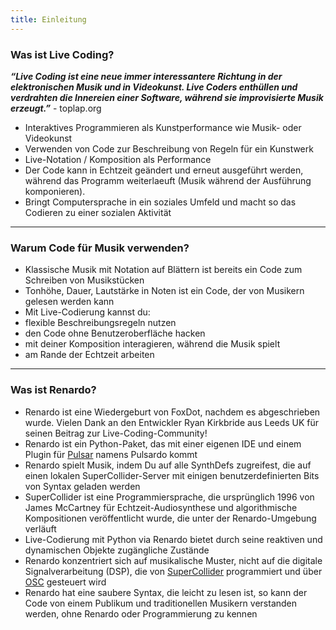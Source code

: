 ```yaml
---
title: Einleitung
---
```


### Was ist Live Coding?

_**“Live Coding ist eine neue immer interessantere Richtung in der elektronischen Musik und in Videokunst. Live Coders enthüllen und verdrahten die Innereien einer Software, während sie improvisierte Musik erzeugt.”**_ - toplap.org

*   Interaktives Programmieren als Kunstperformance wie Musik- oder Videokunst
*   Verwenden von Code zur Beschreibung von Regeln für ein Kunstwerk
*   Live-Notation / Komposition als Performance
*   Der Code kann in Echtzeit geändert und erneut ausgeführt werden, während das Programm weiterlaeuft (Musik während der Ausführung komponieren).
*   Bringt Computersprache in ein soziales Umfeld und macht so das Codieren zu einer sozialen Aktivität


---
### Warum Code für Musik verwenden?

*   Klassische Musik mit Notation auf Blättern ist bereits ein Code zum Schreiben von Musikstücken
*   Tonhöhe, Dauer, Lautstärke in Noten ist ein Code, der von Musikern gelesen werden kann
*   Mit Live-Codierung kannst du:
*   flexible Beschreibungsregeln nutzen
*   den Code ohne Benutzeroberfläche hacken
*   mit deiner Komposition interagieren, während die Musik spielt
*   am Rande der Echtzeit arbeiten


---
### Was ist Renardo?

*   Renardo ist eine Wiedergeburt von FoxDot, nachdem es abgeschrieben wurde. Vielen Dank an den Entwickler Ryan Kirkbride aus Leeds UK für seinen Beitrag zur Live-Coding-Community!
*   Renardo ist ein Python-Paket, das mit einer eigenen IDE und einem Plugin für [Pulsar](https://pulsar-edit.dev/) namens Pulsardo kommt
*   Renardo spielt Musik, indem Du auf alle SynthDefs zugreifest, die auf einen lokalen SuperCollider-Server mit einigen benutzerdefinierten Bits von Syntax geladen werden
*   SuperCollider ist eine Programmiersprache, die ursprünglich 1996 von James McCartney für Echtzeit-Audiosynthese und algorithmische Kompositionen veröffentlicht wurde, die unter der Renardo-Umgebung verläuft
*   Live-Codierung mit Python via Renardo bietet durch seine reaktiven und dynamischen Objekte zugängliche Zustände
*   Renardo konzentriert sich auf musikalische Muster, nicht auf die digitale Signalverarbeitung (DSP), die von [SuperCollider](https://en.wikipedia.org/wiki/SuperCollider) programmiert und über [OSC](https://en.wikipedia.org/wiki/Open_Sound_Control) gesteuert wird
*   Renardo hat eine saubere Syntax, die leicht zu lesen ist, so kann der Code von einem Publikum und traditionellen Musikern verstanden werden, ohne Renardo oder Programmierung zu kennen